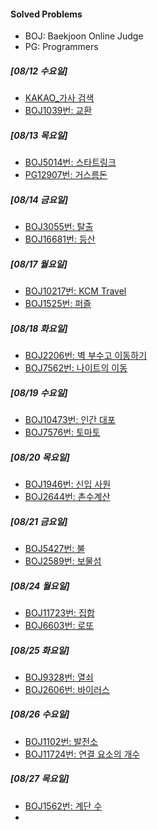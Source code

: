 #### Solved Problems

+ BOJ: Baekjoon Online Judge
+ PG: Programmers

##### [08/12 수요일]
+ [KAKAO_가사 검색](https://programmers.co.kr/learn/courses/30/lessons/60060)
+ [BOJ1039번: 교환](https://www.acmicpc.net/problem/1039)

##### [08/13 목요일]
+ [BOJ5014번: 스타트링크](https://www.acmicpc.net/problem/5014)
+ [PG12907번: 거스름돈](https://programmers.co.kr/learn/courses/30/lessons/12907)

##### [08/14 금요일]
+ [BOJ3055번: 탈출](https://www.acmicpc.net/problem/3055)
+ [BOJ16681번: 등산](https://www.acmicpc.net/problem/16681)

##### [08/17 월요일]
+ [BOJ10217번: KCM Travel](https://www.acmicpc.net/problem/10217)
+ [BOJ1525번: 퍼즐](https://www.acmicpc.net/problem/1525)

##### [08/18 화요일]
+ [BOJ2206번: 벽 부수고 이동하기](https://www.acmicpc.net/problem/2206)
+ [BOJ7562번: 나이트의 이동](https://www.acmicpc.net/problem/7562)

##### [08/19 수요일]
+ [BOJ10473번: 인간 대포](https://www.acmicpc.net/problem/10473)
+ [BOJ7576번: 토마토](https://www.acmicpc.net/problem/7562)

##### [08/20 목요일]
+ [BOJ1946번: 신입 사원](https://www.acmicpc.net/problem/1946)
+ [BOJ2644번: 촌수계산](https://www.acmicpc.net/problem/2644)

##### [08/21 금요일]
+ [BOJ5427번: 불](https://www.acmicpc.net/problem/5427)
+ [BOJ2589번: 보물섬](https://www.acmicpc.net/problem/2589)

##### [08/24 월요일]
+ [BOJ11723번: 집합](https://www.acmicpc.net/problem/11723)
+ [BOJ6603번: 로또](https://www.acmicpc.net/problem/6603)

##### [08/25 화요일]
+ [BOJ9328번: 열쇠](https://www.acmicpc.net/problem/9328)
+ [BOJ2606번: 바이러스](https://www.acmicpc.net/problem/2606)

##### [08/26 수요일]
+ [BOJ1102번: 발전소](https://www.acmicpc.net/problem/1102)
+ [BOJ11724번: 연결 요소의 개수](https://www.acmicpc.net/problem/11724)

##### [08/27 목요일]
+ [BOJ1562번: 계단 수](https://www.acmicpc.net/problem/1562)
+ []()
